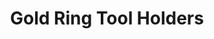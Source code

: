 ---
title: "Gold Ring Tool Holders"
date: 
draft: false
img : "/images/diebold-img/gold-ring-tool-holders.jpg"
link    : "gold"
short_desc  : "Diebold offers you a complete range of tool holders for all types of cones. Our focus is on HSK tapers of the highest accuracy class.Everything Made in Germany in the ultra-modern Diebold factory in Jungingen."
series: "/diebold/"
---